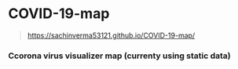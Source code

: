 # COVID-19-map
> https://sachinverma53121.github.io/COVID-19-map/
### Ccorona virus visualizer map (currenty using static data)
